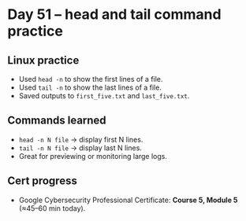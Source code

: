 # Day 51 – head and tail command practice

## Linux practice
- Used `head -n` to show the first lines of a file.
- Used `tail -n` to show the last lines of a file.
- Saved outputs to `first_five.txt` and `last_five.txt`.

## Commands learned
- `head -n N file` → display first N lines.
- `tail -n N file` → display last N lines.
- Great for previewing or monitoring large logs.

## Cert progress
- Google Cybersecurity Professional Certificate: **Course 5, Module 5** (≈45–60 min today).
